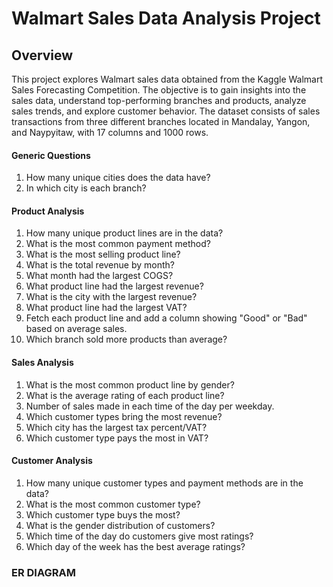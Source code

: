 # Walmart Sales Data Analysis Project
## Overview
This project explores Walmart sales data obtained from the Kaggle Walmart Sales Forecasting Competition. The objective is to gain insights into the sales data, understand top-performing branches and products, analyze sales trends, and explore customer behavior. The dataset consists of sales transactions from three different branches located in Mandalay, Yangon, and Naypyitaw, with 17 columns and 1000 rows.


#### Generic Questions

1. How many unique cities does the data have?
2. In which city is each branch?
#### Product Analysis
1. How many unique product lines are in the data?
2. What is the most common payment method?
3. What is the most selling product line?
4. What is the total revenue by month?
5. What month had the largest COGS?
6. What product line had the largest revenue?
7. What is the city with the largest revenue?
8. What product line had the largest VAT?
9. Fetch each product line and add a column showing "Good" or "Bad" based on average sales.
10. Which branch sold more products than average?
#### Sales Analysis
1. What is the most common product line by gender?
2. What is the average rating of each product line?
3. Number of sales made in each time of the day per weekday.
4. Which customer types bring the most revenue?
5. Which city has the largest tax percent/VAT?
6. Which customer type pays the most in VAT?
#### Customer Analysis
1. How many unique customer types and payment methods are in the data?
2. What is the most common customer type?
3. Which customer type buys the most?
4. What is the gender distribution of customers?
5. Which time of the day do customers give most ratings?
6. Which day of the week has the best average ratings?

### ER DIAGRAM 


